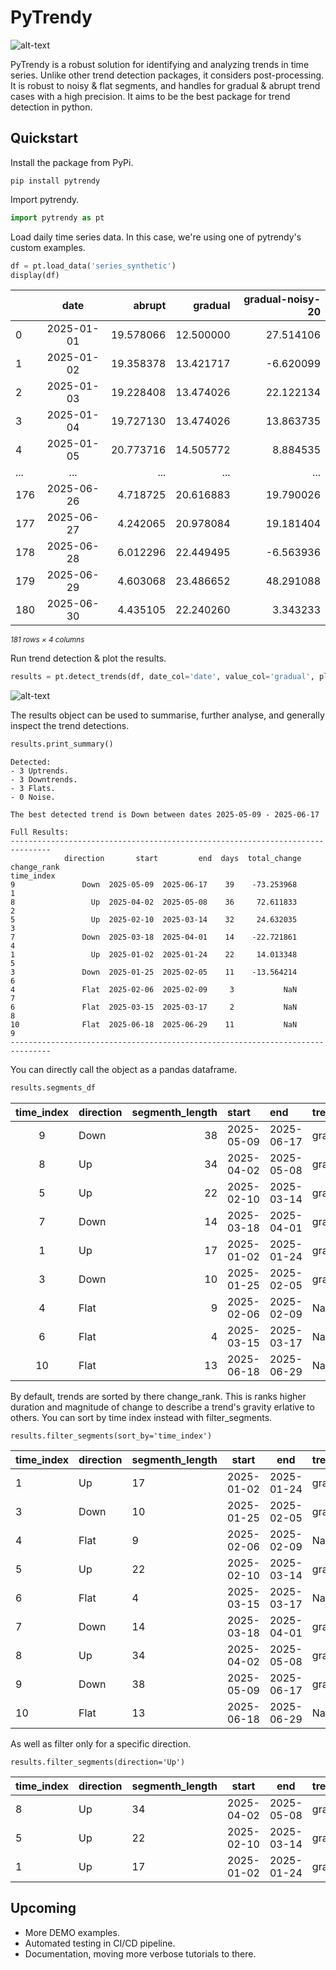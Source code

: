 # PyTrendy 

![alt-text](plots/pytrendy-gradual-demo.gif)

PyTrendy is a robust solution for identifying and analyzing trends in time series. Unlike other trend detection packages, it considers post-processing. It is robust to noisy & flat segments, and handles for gradual & abrupt trend cases with a high precision. It aims to be the best package for trend detection in python.


## Quickstart
Install the package from PyPi.
```
pip install pytrendy
```
Import pytrendy.
```py
import pytrendy as pt
```
Load daily time series data. In this case, we're using one of pytrendy's custom examples.
```py
df = pt.load_data('series_synthetic')
display(df)
```
<small>

| | date | abrupt | gradual | gradual-noisy-20 |
|:---|:----------:|-----------:|----------:|-------------------:|
| 0 | 2025-01-01 | 19.578066 | 12.500000 | 27.514106 |
| 1 | 2025-01-02 | 19.358378 | 13.421717 | -6.620099 |
| 2 | 2025-01-03 | 19.228408 | 13.474026 | 22.122134 |
| 3 | 2025-01-04 | 19.727130 | 13.474026 | 13.863735 |
| 4 | 2025-01-05 | 20.773716 | 14.505772 | 8.884535 |
|...| ... | ... | ... | ... |
| 176 | 2025-06-26 | 4.718725 | 20.616883 | 19.790026 |
| 177 | 2025-06-27 | 4.242065 | 20.978084 | 19.181404 |
| 178 | 2025-06-28 | 6.012296 | 22.449495 | -6.563936 |
| 179 | 2025-06-29 | 4.603068 | 23.486652 | 48.291088 |
| 180 | 2025-06-30 | 4.435105 | 22.240260 | 3.343233 |

*181 rows × 4 columns*
</small>

Run trend detection & plot the results.
```py
results = pt.detect_trends(df, date_col='date', value_col='gradual', plot=True)
```
![alt-text](plots/pytrendy-gradual.png)

The results object can be used to summarise, further analyse, and generally inspect the trend detections.
```py
results.print_summary()
```
```
Detected: 
- 3 Uptrends. 
- 3 Downtrends.
- 3 Flats.
- 0 Noise.

The best detected trend is Down between dates 2025-05-09 - 2025-06-17

Full Results:
-------------------------------------------------------------------------------
            direction       start         end  days  total_change  change_rank
time_index                                                                   
9               Down  2025-05-09  2025-06-17    39    -73.253968            1
8                 Up  2025-04-02  2025-05-08    36     72.611833            2
5                 Up  2025-02-10  2025-03-14    32     24.632035            3
7               Down  2025-03-18  2025-04-01    14    -22.721861            4
1                 Up  2025-01-02  2025-01-24    22     14.013348            5
3               Down  2025-01-25  2025-02-05    11    -13.564214            6
4               Flat  2025-02-06  2025-02-09     3           NaN            7
6               Flat  2025-03-15  2025-03-17     2           NaN            8
10              Flat  2025-06-18  2025-06-29    11           NaN            9 
-------------------------------------------------------------------------------
```
You can directly call the object as a pandas dataframe.
```py
results.segments_df
```

<small>

| time_index | direction | segmenth_length | start | end | trend_class | change | pct_change | days | total_change | SNR | change_rank |
|:----------:|:----------|----------------:|:-----------|:-----------|:------------|-----------:|-----------:|-----:|-------------:|----------:|------------:|
| 9 | Down | 38 | 2025-05-09 | 2025-06-17 | gradual | -73.253968 | -0.805442 | 39 | -73.253968 | 21.122099 | 1 |
| 8 | Up | 34 | 2025-04-02 | 2025-05-08 | gradual | 73.687771 | 3.944243 | 36 | 72.611833 | 21.701162 | 2 |
| 5 | Up | 22 | 2025-02-10 | 2025-03-14 | gradual | 26.015512 | 1.974942 | 32 | 24.632035 | 18.871430 | 3 |
| 7 | Down | 14 | 2025-03-18 | 2025-04-01 | gradual | -22.721861 | -0.591909 | 14 | -22.721861 | 16.762790 | 4 |
| 1 | Up | 17 | 2025-01-02 | 2025-01-24 | gradual | 14.013348 | 1.044080 | 22 | 14.013348 | 22.207980 | 5 |
| 3 | Down | 10 | 2025-01-25 | 2025-02-05 | gradual | -13.564214 | -0.554982 | 11 | -13.564214 | 17.360657 | 6 |
| 4 | Flat | 9 | 2025-02-06 | 2025-02-09 | NaN | NaN | NaN | 3 | NaN | 20.126008 | 7 |
| 6 | Flat | 4 | 2025-03-15 | 2025-03-17 | NaN | NaN | NaN | 2 | NaN | 17.350339 | 8 |
| 10 | Flat | 13 | 2025-06-18 | 2025-06-29 | NaN | NaN | NaN | 11 | NaN | 19.039273 | 9 |

</small>

By default, trends are sorted by there change_rank. This is ranks higher duration and magnitude of change to describe a trend's gravity erlative to others. You can sort by time index instead with filter_segments.
```
results.filter_segments(sort_by='time_index')
```

<small>

| time_index | direction | segmenth_length | start       | end         | trend_class | change      | pct_change | days | total_change | SNR       | change_rank |
|------------|-----------|-----------------|-------------|-------------|-------------|-------------|------------|------|--------------|-----------|-------------|
| 1          | Up        | 17              | 2025-01-02  | 2025-01-24  | gradual     | 14.013348   | 1.044080   | 22   | 14.013348    | 22.207980 | 5           |
| 3          | Down      | 10              | 2025-01-25  | 2025-02-05  | gradual     | -13.564214  | -0.554982  | 11   | -13.564214   | 17.360657 | 6           |
| 4          | Flat      | 9               | 2025-02-06  | 2025-02-09  | NaN         | NaN         | NaN        | 3    | NaN          | 20.126008 | 7           |
| 5          | Up        | 22              | 2025-02-10  | 2025-03-14  | gradual     | 26.015512   | 1.974942   | 32   | 24.632035    | 18.871430 | 3           |
| 6          | Flat      | 4               | 2025-03-15  | 2025-03-17  | NaN         | NaN         | NaN        | 2    | NaN          | 17.350339 | 8           |
| 7          | Down      | 14              | 2025-03-18  | 2025-04-01  | gradual     | -22.721861  | -0.591909  | 14   | -22.721861   | 16.762790 | 4           |
| 8          | Up        | 34              | 2025-04-02  | 2025-05-08  | gradual     | 73.687771   | 3.944243   | 36   | 72.611833    | 21.701162 | 2           |
| 9          | Down      | 38              | 2025-05-09  | 2025-06-17  | gradual     | -73.253968  | -0.805442  | 39   | -73.253968   | 21.122099 | 1           |
| 10         | Flat      | 13              | 2025-06-18  | 2025-06-29  | NaN         | NaN         | NaN        | 11   | NaN          | 19.039273 | 9           |

</small>

As well as filter only for a specific direction.

```
results.filter_segments(direction='Up')
```

<small>

| time_index | direction | segmenth_length | start       | end         | trend_class | change     | pct_change | days | total_change | SNR       | change_rank |
|------------|-----------|-----------------|-------------|-------------|-------------|------------|------------|------|--------------|-----------|-------------|
| 8          | Up        | 34              | 2025-04-02  | 2025-05-08  | gradual     | 73.687771  | 3.944243   | 36   | 72.611833    | 21.701162 | 2           |
| 5          | Up        | 22              | 2025-02-10  | 2025-03-14  | gradual     | 26.015512  | 1.974942   | 32   | 24.632035    | 18.871430 | 3           |
| 1          | Up        | 17              | 2025-01-02  | 2025-01-24  | gradual     | 14.013348  | 1.044080   | 22   | 14.013348    | 22.207980 | 5           |


</small>

## Upcoming
- More DEMO examples.
- Automated testing in CI/CD pipeline.
- Documentation, moving more verbose tutorials to there.
